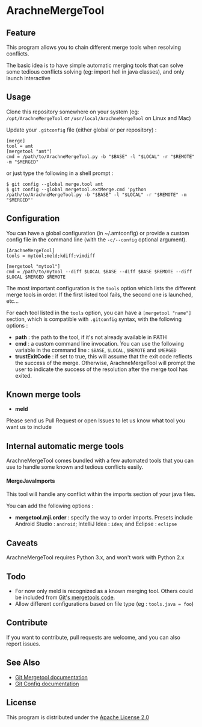 # ArachneMergeTool

## Feature

This program allows you to chain different merge tools when resolving conflicts.

The basic idea is to have simple automatic merging tools that can solve some tedious conflicts solving
(eg: import hell in java classes), and only launch interactive

## Usage

Clone this repository somewhere on your system (eg: `/opt/ArachneMergeTool` or `/usr/local/ArachneMergeTool` on Linux and Mac)

Update your `.gitconfig` file (either global or per repository) :


    [merge]
    tool = amt
    [mergetool "amt"]
    cmd = /path/to/ArachneMergeTool.py -b "$BASE" -l "$LOCAL" -r "$REMOTE" -m "$MERGED"

or just type the following in a shell prompt :


    $ git config --global merge.tool amt
    $ git config --global mergetool.extMerge.cmd 'python /path/to/ArachneMergeTool.py -b "$BASE" -l "$LOCAL" -r "$REMOTE" -m "$MERGED"'


## Configuration

You can have a global configuration (in ~/.amtconfig) or provide a custom config file in the command
line (with the `-c/--config` optional argument).

    [ArachneMergeTool]
    tools = mytool;meld;kdiff;vimdiff

    [mergetool "mytool"]
    cmd = /path/to/mytool --diff $LOCAL $BASE --diff $BASE $REMOTE --diff $LOCAL $MERGED $REMOTE


The most important configuration is the `tools` option which lists the different merge tools in order. If the first listed tool fails, the second one is launched, etc...

For each tool listed in the `tools` option, you can have a `[mergetool "name"]` section¸ which is compatible with `.gitconfig` syntax, with the following options :

 - **path** : the path to the tool, if it's not already available in PATH
 - **cmd** : a custom command line invocation. You can use the following variable in the command line : `$BASE`, `$LOCAL`, `$REMOTE` and `$MERGED`
 - **trustExitCode** : if set to true, this will assume that the exit code reflects the success of the merge. Otherwise, ArachneMergeTool will prompt the user to indicate the success of the resolution after the merge tool has exited.

## Known merge tools

 - **meld**

Please send us Pull Request or open Issues to let us know what tool you want us to include

## Internal automatic merge tools

ArachneMergeTool comes bundled with a few automated tools that you can use to handle some known and tedious conflicts easily.

#### MergeJavaImports

This tool will handle any conflict within the imports section of your java files.

You can add the following options :
 - **mergetool.mji.order** : specify the way to order imports. Presets include Android Studio : `android`; IntelliJ Idea : `idea`; and Eclipse : `eclipse`



## Caveats

ArachneMergeTool requires Python 3.x, and won't work with Python 2.x

## Todo

 - For now only meld is recognized as a known merging tool. Others could be included from [Git's mergetools code](https://github.com/git/git/tree/master/mergetools).
 - Allow different configurations based on file type (eg : `tools.java = foo`)

## Contribute

If you want to contribute, pull requests are welcome, and you can also report issues.

## See Also

 - [Git Mergetool documentation](https://git-scm.com/docs/git-mergetool)
 - [Git Config documentation](https://git-scm.com/docs/git-config)

## License

This program is distributed under the [Apache License 2.0](https://opensource.org/licenses/Apache-2.0)
